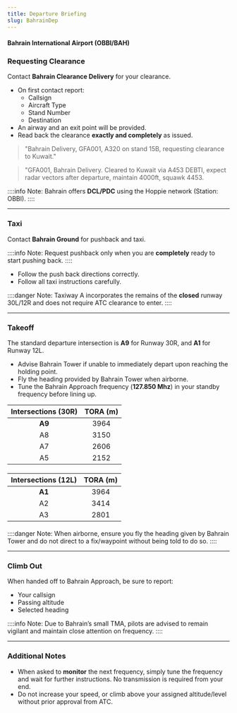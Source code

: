 ```yaml
---
title: Departure Briefing
slug: BahrainDep
---
```

#### Bahrain International Airport (OBBI/BAH)

### Requesting Clearance

Contact **Bahrain Clearance Delivery** for your clearance.

- On first contact report:
    - Callsign
    - Aircraft Type
    - Stand Number
    - Destination
- An airway and an exit point will be provided.
- Read back the clearance **exactly and completely** as issued.

> "Bahrain Delivery, GFA001, A320 on stand 15B, requesting clearance to Kuwait."

> "GFA001, Bahrain Delivery. Cleared to Kuwait via A453 DEBTI, expect radar vectors after departure, maintain 4000ft, squawk 4453.

::::info Note:
Bahrain offers **DCL/PDC** using the Hoppie network (Station: OBBI).
::::

---

### Taxi

Contact **Bahrain Ground** for pushback and taxi.

::::info Note:
Request pushback only when you are **completely** ready to start pushing back.
::::

- Follow the push back directions correctly.
- Follow all taxi instructions carefully.

::::danger Note:
Taxiway A incorporates the remains of the **closed** runway 30L/12R and does not require ATC clearance to enter.
::::

---

### Takeoff

The standard departure intersection is **A9** for Runway 30R, and **A1** for Runway 12L.

- Advise Bahrain Tower if unable to immediately depart upon reaching the holding point.
- Fly the heading provided by Bahrain Tower when airborne.
- Tune the Bahrain Approach frequency (**127.850 Mhz**) in your standby frequency before lining up.

|     **Intersections (30R)**     |   **TORA** (m)  |
|:---------------------------:|:---------------------:|
|       **A9**          |       3964       |
|      A8        |       3150        |
|      A7        |       2606        |
|      A5        |       2152        |
####	
|     **Intersections (12L)**     |   **TORA** (m)  |
|:---------------------------:|:---------------------:|
|       **A1**          |       3964       |
|      A2        |       3414        |
|      A3        |       2801        |
####	
::::danger Note:
When airborne, ensure you fly the heading given by Bahrain Tower and do not direct to a fix/waypoint without being told to do so.
::::

---

### Climb Out

When handed off to Bahrain Approach, be sure to report:
- Your callsign
- Passing altitude
- Selected heading

::::info Note:
Due to Bahrain’s small TMA, pilots are advised to remain vigilant and maintain close attention on frequency.
::::

---

### Additional Notes

- When asked to **monitor** the next frequency, simply tune the frequency and wait for further instructions. No transmission is required from your end.
- Do not increase your speed, or climb above your assigned altitude/level without prior approval from ATC.
